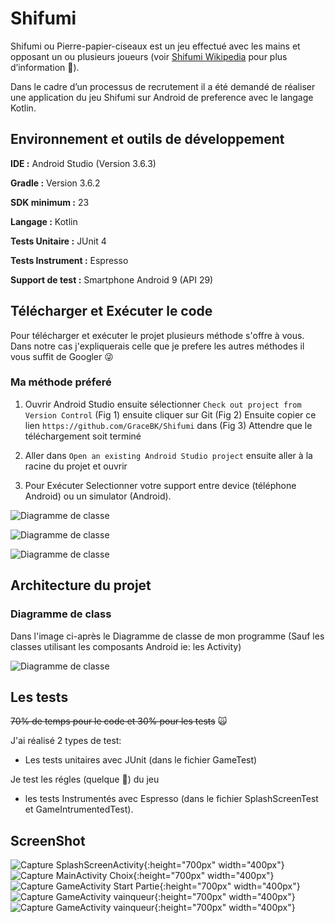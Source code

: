 # Shifumi

Shifumi ou Pierre-papier-ciseaux est un jeu effectué avec les mains et opposant un ou plusieurs joueurs (voir [Shifumi Wikipedia](https://fr.wikipedia.org/wiki/Pierre-papier-ciseaux) pour plus d’information :tongue:).

Dans le cadre d’un processus de recrutement il a été demandé de réaliser une application du jeu Shifumi sur Android de preference avec le langage Kotlin.

## Environnement et outils de développement

**IDE :**  Android Studio (Version 3.6.3)

**Gradle :**  Version 3.6.2

**SDK minimum :**  23

**Langage :**  Kotlin

**Tests Unitaire :**  JUnit 4

**Tests Instrument :**  Espresso

**Support de test :**  Smartphone Android 9 (API 29)

## Télécharger et Exécuter le code

Pour télécharger et exécuter le projet plusieurs méthode s'offre à vous. Dans notre cas j'expliquerais celle que je prefere les autres méthodes il vous suffit de Googler :stuck_out_tongue_winking_eye:

### Ma méthode préferé

1. Ouvrir Android Studio ensuite sélectionner `Check out project from Version Control` (Fig 1) ensuite cliquer sur Git (Fig 2)
Ensuite copier ce lien `https://github.com/GraceBK/Shifumi` dans (Fig 3)
Attendre que le téléchargement soit terminé

2. Aller dans `Open an existing Android Studio project` ensuite aller à la racine du projet et ouvrir

3. Pour Exécuter Selectionner votre support entre device (téléphone Android) ou un simulator (Android).

![Diagramme de classe](./SCREENSHOT/DiagramClass.png)

![Diagramme de classe](./SCREENSHOT/DiagramClass.png)

![Diagramme de classe](./SCREENSHOT/DiagramClass.png)

## Architecture du projet

### Diagramme de class

Dans l'image ci-après le Diagramme de classe de mon programme (Sauf les classes utilisant les composants Android ie: les Activity)

![Diagramme de classe](./SCREENSHOT/DiagramClass.png)


## Les tests

~~70% de temps pour le code et 30% pour les tests~~ :scream_cat:

J'ai réalisé 2 types de test:

- Les tests unitaires avec JUnit (dans le fichier GameTest)

Je test les régles (quelque :speak_no_evil:) du jeu

- les tests Instrumentés avec Espresso (dans le fichier SplashScreenTest et GameIntrumentedTest).

## ScreenShot

![Capture SplashScreenActivity](./SCREENSHOT/img1.jpeg){:height="700px" width="400px"} ![Capture MainActivity Choix](./SCREENSHOT/img2.jpeg){:height="700px" width="400px"} ![Capture GameActivity Start Partie](./SCREENSHOT/img3.jpeg){:height="700px" width="400px"} ![Capture GameActivity vainqueur](./SCREENSHOT/img4.jpeg){:height="700px" width="400px"} ![Capture GameActivity vainqueur](./SCREENSHOT/img5.jpeg){:height="700px" width="400px"}
